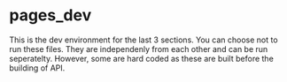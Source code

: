 # pages_dev

This is the dev environment for the last 3 sections. You can choose not to run these files. They are independenly from each other and can be run seperatelty. However, some are hard coded as these are built before the building of API. 